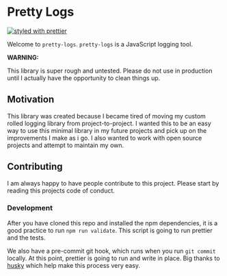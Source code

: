 # Pretty Logs

[![styled with prettier](https://img.shields.io/badge/styled_with-prettier-ff69b4.svg)](https://github.com/prettier/prettier)

Welcome to `pretty-logs`.  `pretty-logs` is a JavaScript logging tool.

**WARNING:**

This library is super rough and untested.  Please do not use in production until I actually have the opportunity to clean things up.

## Motivation

This library was created because I became tired of moving my custom rolled logging library from project-to-project.
I wanted this to be an easy way to use this minimal library in my future projects and pick up on the improvements I make as i go.  I also
wanted to work with open source projects and attempt to maintain my own.

## Contributing

I am always happy to have people contribute to this project.  Please start by reading this projects code of conduct.

### Development

After you have cloned this repo and installed the npm dependencies, it is a good practice to run `npm run validate`.  This script is going to run prettier and the tests.

We also have a pre-commit git hook, which runs when you run `git commit` locally.  At this point, prettier is going to run and write in place. Big thanks to [husky](https://github.com/typicode/husky) which help make this process very easy.
